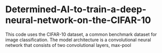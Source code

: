 # Determined-AI-to-train-a-deep-neural-network-on-the-CIFAR-10
This code uses the CIFAR-10 dataset, a common benchmark dataset for image classification. The model architecture is a convolutional neural network that consists of two convolutional layers, max-pool
